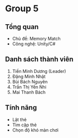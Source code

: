 # Group 5
## Tổng quan
- Chủ đề: Memory Match
- Công nghệ: Unity/C#
## Danh sách thành viên
1. Tiền Minh Dương (Leader)
2. Đặng Minh Nhật
3. Bùi Bách Nguyên
4. Trần Thị Yến Nhi 
5. Mai Thanh Bách
## Tính năng
- Lật thẻ
- Tìm cặp thẻ
- Chọn độ khó màn chơi
